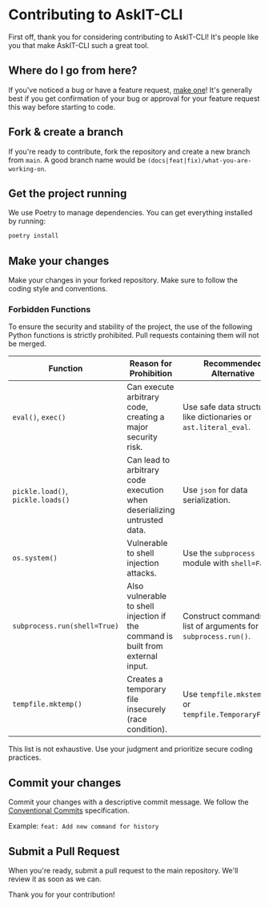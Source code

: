 # Contributing to AskIT-CLI

First off, thank you for considering contributing to AskIT-CLI! It's people like you that make AskIT-CLI such a great tool.

## Where do I go from here?

If you've noticed a bug or have a feature request, [make one](https://github.com/your-repo/askit-cli/issues/new)! It's generally best if you get confirmation of your bug or approval for your feature request this way before starting to code.

## Fork & create a branch

If you're ready to contribute, fork the repository and create a new branch from `main`. A good branch name would be `(docs|feat|fix)/what-you-are-working-on`.

## Get the project running

We use Poetry to manage dependencies. You can get everything installed by running:

```bash
poetry install
```

## Make your changes

Make your changes in your forked repository. Make sure to follow the coding style and conventions.

### Forbidden Functions

To ensure the security and stability of the project, the use of the following Python functions is strictly prohibited. Pull requests containing them will not be merged.

| Function                   | Reason for Prohibition                                                              | Recommended Alternative                                         |
| -------------------------- | ----------------------------------------------------------------------------------- | --------------------------------------------------------------- |
| `eval()`, `exec()`         | Can execute arbitrary code, creating a major security risk.                         | Use safe data structures like dictionaries or `ast.literal_eval`. |
| `pickle.load()`, `pickle.loads()` | Can lead to arbitrary code execution when deserializing untrusted data.       | Use `json` for data serialization.                                 |
| `os.system()`              | Vulnerable to shell injection attacks.                                              | Use the `subprocess` module with `shell=False`.                 |
| `subprocess.run(shell=True)` | Also vulnerable to shell injection if the command is built from external input. | Construct commands as a list of arguments for `subprocess.run()`. |
| `tempfile.mktemp()`        | Creates a temporary file insecurely (race condition).                               | Use `tempfile.mkstemp()` or `tempfile.TemporaryFile()`.         |

This list is not exhaustive. Use your judgment and prioritize secure coding practices.

## Commit your changes

Commit your changes with a descriptive commit message. We follow the [Conventional Commits](https://www.conventionalcommits.org/en/v1.0.0/) specification.

Example: `feat: Add new command for history`

## Submit a Pull Request

When you're ready, submit a pull request to the main repository. We'll review it as soon as we can.

Thank you for your contribution! 